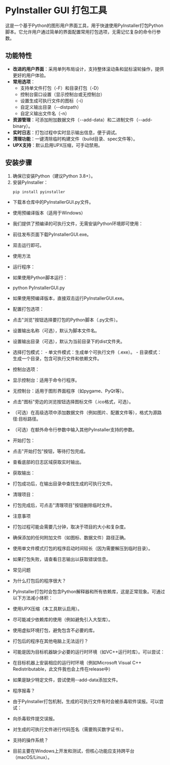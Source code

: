 # PyInstaller GUI 打包工具

这是一个基于Python的图形用户界面工具，用于快速使用PyInstaller打包Python脚本。它允许用户通过简单的界面配置常用打包选项，无需记忆复杂的命令行参数。

## 功能特性

- **改进的用户界面**：采用单列布局设计，支持整体滚动条和鼠标滚轮操作，提供更好的用户体验。
- **常用选项**：
  - 支持单文件打包（-F）和目录打包（-D）
  - 控制台窗口设置（显示控制台或无控制台）
  - 设置生成可执行文件的图标（-i）
  - 自定义输出目录（--distpath）
  - 自定义输出文件名（-n）
- **资源管理**：可添加附加数据文件（--add-data）和二进制文件（--add-binary）。
- **实时日志**：打包过程中实时显示输出信息，便于调试。
- **清理功能**：一键清除临时构建文件（build目录、spec文件等）。
- **UPX支持**：默认启用UPX压缩，可手动禁用。

## 安装步骤

1. 确保已安装Python（建议Python 3.8+）。
2. 安装PyInstaller：
   ```bash
   pip install pyinstaller
- 下载本仓库中的PyInstallerGUI.py文件。
- 使用预编译版本（适用于Windows）
- 我们提供了预编译的可执行文件，无需安装Python环境即可使用：

- 前往发布页面下载PyInstallerGUI.exe。
- 双击运行即可。
- 使用方法
- ​​运行程序​​：
- 如果使用Python脚本运行：
- python PyInstallerGUI.py
- 如果使用预编译版本，直接双击运行PyInstallerGUI.exe。
- ​​配置打包选项​​：
- 点击"浏览"按钮选择要打包的Python脚本（.py文件）。
- 设置输出名称（可选），默认为脚本文件名。
- 设置输出目录（可选），默认为当前目录下的dist文件夹。
- 选择打包模式：
​​- 单文件模式​​：生成单个可执行文件（.exe）。
​​- 目录模式​​：生成一个目录，包含可执行文件和依赖文件。
- 控制台选项：
- ​​显示控制台​​：适用于命令行程序。
- ​​无控制台​​：适用于图形界面程序（如pygame、PyQt等）。
- 点击"图标"旁边的浏览按钮选择图标文件（.ico格式，可选）。
- （可选）在高级选项中添加数据文件（例如图片、配置文件等），格式为源路径:目标路径。
- （可选）在额外命令行参数中输入其他PyInstaller支持的参数。
- ​​开始打包​​：
- 点击"开始打包"按钮，等待打包完成。
- 查看底部的日志区域获取实时输出。
- ​​获取输出​​：
- 打包成功后，在输出目录中查找生成的可执行文件。
- ​​清理项目​​：
- 打包完成后，可点击"清理项目"按钮删除临时文件。
- 注意事项
- 打包过程可能会需要几分钟，取决于项目的大小和复杂度。
- 确保添加的任何附加文件（如图标、数据文件）路径正确。
- 使用单文件模式打包的程序启动时间较长（因为需要解压到临时目录）。
- 如果打包失败，请查看日志输出以获取错误信息。
- 常见问题
- 为什么打包后的程序很大？
- PyInstaller打包时会包含Python解释器和所有依赖库，这是正常现象。可通过以下方法减小体积：

- 使用UPX压缩（本工具默认启用）。
- 尽可能减少依赖库的使用（例如避免引入大型库）。
- 使用虚拟环境打包，避免包含不必要的库。
- 打包后的程序在其他电脑上无法运行？
- 可能是因为目标机器缺少必要的运行时环境（如VC++运行时库）。可以尝试：

- 在目标机器上安装相应的运行时环境（例如Microsoft Visual C++ Redistributable，此文件我也会上传在release中）
- 如果是缺少特定文件，尝试使用--add-data添加文件。
- 程序报毒？
- 由于PyInstaller打包机制，生成的可执行文件有时会被杀毒软件误报。可以尝试：

- 向杀毒软件提交误报。
- 对生成的可执行文件进行代码签名（需要购买数字证书）。
- 支持的操作系统？
- 目前主要在Windows上开发和测试，但核心功能应支持跨平台（macOS/Linux）。
